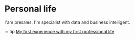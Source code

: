 # Personal life

I'am presales, I'm specialist with data and business intelligent.

::: tip
[My first experience with my first professional life](http://vincent.legeard.info/cv)

